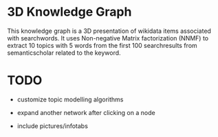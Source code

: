 #  3D Knowledge Graph

This knowledge graph is a 3D presentation of wikidata items associated with searchwords.
It uses Non-negative Matrix factorization (NNMF) to extract 10 topics with 5 words from the first 100 searchresults from semanticscholar
related to the keyword. 

# TODO

- customize topic modelling algorithms 

- expand another network after clicking on a node 

- include pictures/infotabs 
